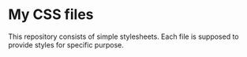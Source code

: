 # My CSS files

This repository consists of simple stylesheets. 
Each file is supposed to provide styles for specific purpose.
